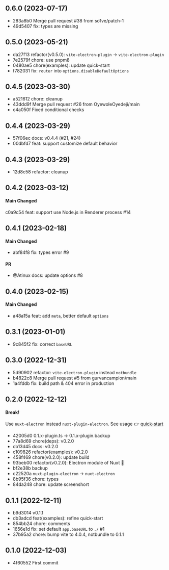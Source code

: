 ## 0.6.0 (2023-07-17)

- 283a8b0 Merge pull request #38 from so1ve/patch-1
- 49d5407 fix: types are missing

## 0.5.0 (2023-05-21)

- da27f13 refactor(v0.5.0): `vite-electron-plugin` -> `vite-electron-plugin`
- 7e2579f chore: use pnpm8
- 0480ae5 chore(examples): update quick-start
- f782031 fix: `router` into `options.disableDefaultOptions`

## 0.4.5 (2023-03-30)

- a521612 chore: cleanup
- 43ddd9f Merge pull request #26 from OyewoleOyedeji/main
- c4a050f Fixed conditional checks

## 0.4.4 (2023-03-29)

- 57f06ec docs: v0.4.4 (#21, #24)
- 00dbfd7 feat: support customize default behavior

## 0.4.3 (2023-03-29)

- 12d8c58 refactor: cleanup

## 0.4.2 (2023-03-12)

#### Main Changed

c0a9c54 feat: support use Node.js in Renderer process #14

## 0.4.1 (2023-02-18)

#### Main Changed

- abf84f8 fix: types error #9

#### PR

- @Atinux docs: update options #8

## 0.4.0 (2023-02-15)

#### Main Changed

- a48a15a feat: add `meta`, better default `options`

## 0.3.1 (2023-01-01)

- 9c845f2 fix: correct `baseURL`

## 0.3.0 (2022-12-31)

- 5d90902 refactor: `vite-electron-plugin` instead  `notbundle`
- b4822c8 Merge pull request #5 from gurvancampion/main
- 1a4fddb fix: build path & 404 error in production

## 0.2.0 (2022-12-12)

#### Break!

Use `nuxt-electron` instead `nuxt-plugin-electron`. See usage 👉 [quick-start](https://github.com/caoxiemeihao/nuxt-electron/tree/main/examples/quick-start)

- 42005d0 0.1.x-plugin.ts -> 0.1.x-plugin.backup
- 77a8d69 chore(deps): v0.2.0
- cb13d45 docs: v0.2.0
- c109826 refactor(examples): v0.2.0
- 458f469 chore(v0.2.0): update build
- 93beb00 refactor(v0.2.0): Electron module of Nuxt 🌱
- bf2e38b backup
- c22520a `nuxt-plugin-electron` -> `nuxt-electron`
- 8b95f36 chore: types
- 84da248 chore: update screenshort

## 0.1.1 (2022-12-11)

- b9d3014 v0.1.1
- db3adcd feat(examples): refine quick-start
- 854bb24 chore: comments
- 1656e1d fix: set default `app.baseURL` to `./` #1
- 37b95a2 chore: bump vite to 4.0.4, notbundle to 0.1.1

## 0.1.0 (2022-12-03)

- 4f60552 First commit
